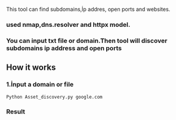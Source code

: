 
 This tool can find subdomains,İp addres, open ports and websites.
 <h3>used nmap,dns.resolver and httpx model.</h3>
 <h3>You can input txt file or  domain.Then tool will discover subdomains ip address and open ports </h3>
 <h2>How it works</h2>
 <h3>1.İnput a domain or file</h3>
 <code>Python Asset_discovery.py google.com</code>
 <h3>Result</h3>

